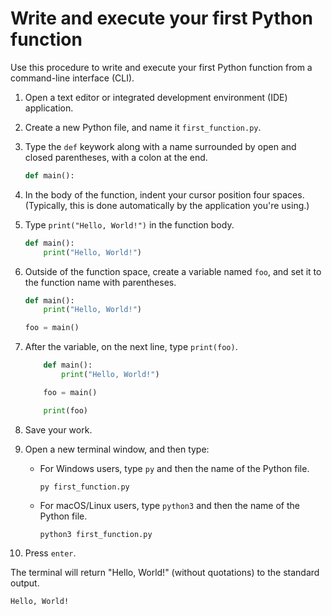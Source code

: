# Write and execute your first Python function

Use this procedure to write and execute your first Python function from a command-line interface (CLI).

1. Open a text editor or integrated development environment (IDE) application.

2. Create a new Python file, and name it `first_function.py`.

3. Type the `def` keywork along with a name surrounded by open and closed parentheses, with a colon at the end.

    ````python
    def main():
    ````

4. In the body of the function, indent your cursor position four spaces. (Typically, this is done automatically by the application you're using.)

5. Type `print("Hello, World!")` in the function body.

    ````python
    def main():
        print("Hello, World!")
    ````

6. Outside of the function space, create a variable named `foo`, and set it to the function name with parentheses.

    ````python
    def main():
        print("Hello, World!")
    
    foo = main()
    ````

7. After the variable, on the next line, type `print(foo)`.

    ````python
        def main():
            print("Hello, World!")
    
        foo = main()

        print(foo)
    ````

8. Save your work.

9. Open a new terminal window, and then type:
    - For Windows users, type `py` and then the name of the Python file.

        ````shellscript
        py first_function.py
        ````

    - For macOS/Linux users, type `python3` and then the name of the Python file.

        ````shellscript
        python3 first_function.py
        ````

10. Press `enter`.

The terminal will return "Hello, World!" (without quotations) to the standard output.

````sh
Hello, World!
````
